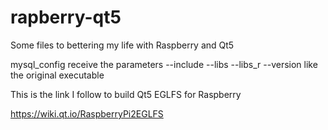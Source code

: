 # rapberry-qt5

Some files to bettering my life with Raspberry and Qt5


mysql_config receive the parameters --include --libs --libs_r --version like the original executable


This is the link I follow to build Qt5 EGLFS for Raspberry

https://wiki.qt.io/RaspberryPi2EGLFS
